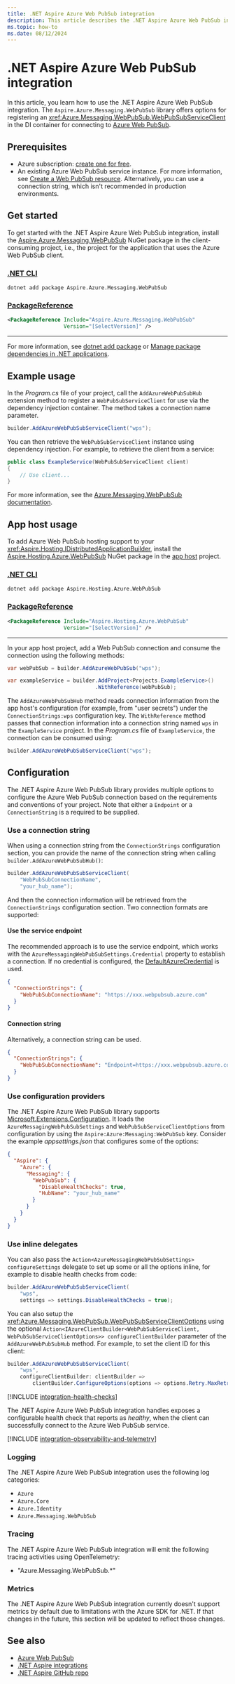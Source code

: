 ```yaml
---
title: .NET Aspire Azure Web PubSub integration
description: This article describes the .NET Aspire Azure Web PubSub integration features and capabilities.
ms.topic: how-to
ms.date: 08/12/2024
---
```


# .NET Aspire Azure Web PubSub integration

In this article, you learn how to use the .NET Aspire Azure Web PubSub integration. The `Aspire.Azure.Messaging.WebPubSub` library offers options for registering an <xref:Azure.Messaging.WebPubSub.WebPubSubServiceClient> in the DI container for connecting to [Azure Web PubSub](/azure/azure-web-pubsub).

## Prerequisites

- Azure subscription: [create one for free](https://azure.microsoft.com/free/).
- An existing Azure Web PubSub service instance. For more information, see [Create a Web PubSub resource](/azure/azure-web-pubsub/howto-develop-create-instance). Alternatively, you can use a connection string, which isn't recommended in production environments.

## Get started

To get started with the .NET Aspire Azure Web PubSub integration, install the [Aspire.Azure.Messaging.WebPubSub](https://www.nuget.org/packages/Aspire.Azure.Messaging.WebPubSub) NuGet package in the client-consuming project, i.e., the project for the application that uses the Azure Web PubSub client.

### [.NET CLI](#tab/dotnet-cli)

```dotnetcli
dotnet add package Aspire.Azure.Messaging.WebPubSub
```

### [PackageReference](#tab/package-reference)

```xml
<PackageReference Include="Aspire.Azure.Messaging.WebPubSub"
                  Version="[SelectVersion]" />
```

---

For more information, see [dotnet add package](/dotnet/core/tools/dotnet-add-package) or [Manage package dependencies in .NET applications](/dotnet/core/tools/dependencies).

## Example usage

In the _Program.cs_ file of your project, call the `AddAzureWebPubSubHub` extension method to register a `WebPubSubServiceClient` for use via the dependency injection container. The method takes a connection name parameter.

```csharp
builder.AddAzureWebPubSubServiceClient("wps");
```

You can then retrieve the `WebPubSubServiceClient` instance using dependency injection. For example, to retrieve the client from a service:

```csharp
public class ExampleService(WebPubSubServiceClient client)
{
    // Use client...
}
```

For more information, see the [Azure.Messaging.WebPubSub documentation](https://github.com/Azure/azure-sdk-for-net/blob/main/sdk/webpubsub/Azure.Messaging.WebPubSub/README.md).

## App host usage

To add Azure Web PubSub hosting support to your <xref:Aspire.Hosting.IDistributedApplicationBuilder>, install the [Aspire.Hosting.Azure.WebPubSub](https://www.nuget.org/packages/Aspire.Hosting.Azure.WebPubSub) NuGet package in the [app host](xref:aspire/app-host) project.

### [.NET CLI](#tab/dotnet-cli)

```dotnetcli
dotnet add package Aspire.Hosting.Azure.WebPubSub
```

### [PackageReference](#tab/package-reference)

```xml
<PackageReference Include="Aspire.Hosting.Azure.WebPubSub"
                  Version="[SelectVersion]" />
```

---

In your app host project, add a Web PubSub connection and consume the connection using the following methods:

```csharp
var webPubSub = builder.AddAzureWebPubSub("wps");

var exampleService = builder.AddProject<Projects.ExampleService>()
                            .WithReference(webPubSub);
```

The `AddAzureWebPubSubHub` method reads connection information from the app host's configuration (for example, from "user secrets") under the `ConnectionStrings:wps` configuration key. The `WithReference` method passes that connection information into a connection string named `wps` in the `ExampleService` project. In the _Program.cs_ file of `ExampleService`, the connection can be consumed using:

```csharp
builder.AddAzureWebPubSubServiceClient("wps");
```

## Configuration

The .NET Aspire Azure Web PubSub library provides multiple options to configure the Azure Web PubSub connection based on the requirements and conventions of your project. Note that either a `Endpoint` or a `ConnectionString` is a required to be supplied.

### Use a connection string

When using a connection string from the `ConnectionStrings` configuration section, you can provide the name of the connection string when calling `builder.AddAzureWebPubSubHub()`:

```csharp
builder.AddAzureWebPubSubServiceClient(
    "WebPubSubConnectionName",
    "your_hub_name");
```

And then the connection information will be retrieved from the `ConnectionStrings` configuration section. Two connection formats are supported:

#### Use the service endpoint

The recommended approach is to use the service endpoint, which works with the `AzureMessagingWebPubSubSettings.Credential` property to establish a connection. If no credential is configured, the [DefaultAzureCredential](/dotnet/api/azure.identity.defaultazurecredential) is used.

```json
{
  "ConnectionStrings": {
    "WebPubSubConnectionName": "https://xxx.webpubsub.azure.com"
  }
}
```

#### Connection string

Alternatively, a connection string can be used.

```json
{
  "ConnectionStrings": {
    "WebPubSubConnectionName": "Endpoint=https://xxx.webpubsub.azure.com;AccessKey==xxxxxxx"
  }
}
```

### Use configuration providers

The .NET Aspire Azure Web PubSub library supports [Microsoft.Extensions.Configuration](/dotnet/api/microsoft.extensions.configuration). It loads the `AzureMessagingWebPubSubSettings` and `WebPubSubServiceClientOptions` from configuration by using the `Aspire:Azure:Messaging:WebPubSub` key. Consider the example _appsettings.json_ that configures some of the options:

```json
{
  "Aspire": {
    "Azure": {
      "Messaging": {
        "WebPubSub": {
          "DisableHealthChecks": true,
          "HubName": "your_hub_name"
        }
      }
    }
  }
}
```

### Use inline delegates

You can also pass the `Action<AzureMessagingWebPubSubSettings> configureSettings` delegate to set up some or all the options inline, for example to disable health checks from code:

```csharp
builder.AddAzureWebPubSubServiceClient(
    "wps",
    settings => settings.DisableHealthChecks = true);
```

You can also setup the <xref:Azure.Messaging.WebPubSub.WebPubSubServiceClientOptions> using the optional `Action<IAzureClientBuilder<WebPubSubServiceClient, WebPubSubServiceClientOptions>> configureClientBuilder` parameter of the `AddAzureWebPubSubHub` method. For example, to set the client ID for this client:

```csharp
builder.AddAzureWebPubSubServiceClient(
    "wps",
    configureClientBuilder: clientBuilder => 
        clientBuilder.ConfigureOptions(options => options.Retry.MaxRetries = 5));
```

[!INCLUDE [integration-health-checks](../includes/integration-health-checks.md)]

The .NET Aspire Azure Web PubSub integration handles exposes a configurable health check that reports as _healthy_, when the client can successfully connect to the Azure Web PubSub service.

[!INCLUDE [integration-observability-and-telemetry](../includes/integration-observability-and-telemetry.md)]

### Logging

The .NET Aspire Azure Web PubSub integration uses the following log categories:

- `Azure`
- `Azure.Core`
- `Azure.Identity`
- `Azure.Messaging.WebPubSub`

### Tracing

The .NET Aspire Azure Web PubSub integration will emit the following tracing activities using OpenTelemetry:

- "Azure.Messaging.WebPubSub.*"

### Metrics

The .NET Aspire Azure Web PubSub integration currently doesn't support metrics by default due to limitations with the Azure SDK for .NET. If that changes in the future, this section will be updated to reflect those changes.

## See also

- [Azure Web PubSub](/azure/azure-web-pubsub/)
- [.NET Aspire integrations](../fundamentals/integrations-overview.md)
- [.NET Aspire GitHub repo](https://github.com/dotnet/aspire)
